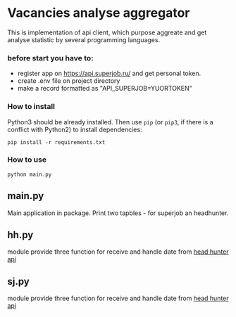 # Vacancies analyse aggregator
This is implementation of api client, which purpose aggreate and get analyse statistic by several programming languages.
### before start you have to:
 - register app on https://api.superjob.ru/ and get personal token.
 - create .env file on project directory
 - make a record formatted as "API_SUPERJOB=YUORTOKEN"

### How to install
Python3 should be already installed. 
Then use `pip` (or `pip3`, if there is a conflict with Python2) to install dependencies:
```
pip install -r requirements.txt
```
### How to use
```
python main.py
```
## main.py
Main application in package. Print two tapbles - for superjob an headhunter.

## hh.py
module provide three function for receive and handle date from [head hunter api](https://api.hh.ru/)

## sj.py
module provide three function for receive and handle date from [head hunter api](https://api.superjob.ru/)
